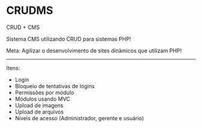 # CRUDMS

CRUD + CMS

Sistema CMS utilizando CRUD para sistemas PHP!

Meta: Agilizar o desenvolvimento de sites dinâmicos que utilizam PHP!

----

Itens:

- Login
- Bloqueio de tentativas de logins
- Permissões por módulo
- Módulos usando MVC
- Upload de imagens
- Upload de arquivos
- Níveis de acesso (Administrador, gerente e usuário)

